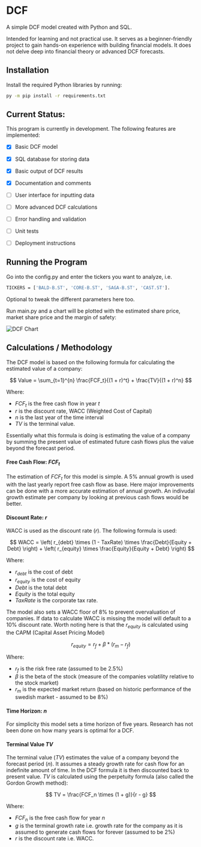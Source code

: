 # DCF
A simple DCF model created with Python and SQL. 

Intended for learning and not practical use. It serves as a beginner-friendly project to gain 
hands-on experience with building financial models.
It does not delve deep into financial theory or advanced DCF forecasts.


## Installation
Install the required Python libraries by running:

```bash
py -m pip install -r requirements.txt
```

## Current Status:
This program is currently in development. The following features are implemented:
- [x] Basic DCF model
- [x] SQL database for storing data
- [x] Basic output of DCF results
- [x] Documentation and comments

- [ ] User interface for inputting data
- [ ] More advanced DCF calculations
- [ ] Error handling and validation
- [ ] Unit tests
- [ ] Deployment instructions

## Running the Program
Go into the config.py and enter the tickers you want to analyze, i.e.
```bash
TICKERS = ['BALD-B.ST', 'CORE-B.ST', 'SAGA-B.ST', 'CAST.ST'].
```
Optional to tweak the different parameters here too.

Run main.py and a chart will be plotted with the estimated share price, market share price and the margin of safety:

![DCF Chart](../data/example_plot.png)


## Calculations / Methodology
The DCF model is based on the following formula for calculating the estimated value of a company:

$$
    Value = \sum_{t=1}^{n} \frac{FCF_t}{(1 + r)^t} + \frac{TV}{(1 + r)^n}
$$
   
Where: 
- $FCF_t$ is the free cash flow in year $t$
- $r$ is the discount rate, WACC (Weighted Cost of Capital)
- $n$ is the last year of the time interval
- $TV$ is the terminal value.

Essentially what this formula is doing is estimating the value of a company by 
summing the present value of estimated future cash flows plus the value beyond the forecast period. 

#### Free Cash Flow: $FCF_t$
The estimation of $FCF_t$ for this model is simple. A $5$% annual growth is used with the last yearly report free cash flow as base. 
Here major improvements can be done with a more accurate estimation of annual growth. An indivudal growth estimate per company by looking at previous
cash flows would be better.

#### Discount Rate: $r$ 
WACC is used as the discount rate ($r$). The following formula is used:

$$
WACC = \left( r_{debt} \times (1 - TaxRate) \times \frac{Debt}{Equity + Debt} \right) + \left( r_{equity} \times \frac{Equity}{Equity + Debt} \right)
$$

Where:  
- $r_{debt}$ is the cost of debt  
- $r_{equity}$ is the cost of equity  
- $Debt$ is the total debt  
- $Equity$ is the total equity  
- $TaxRate$ is the corporate tax rate.

The model also sets a WACC floor of $8$% to prevent overvaluation of companies. 
If data to calculate WACC is missing the model will default to a $10$% discount rate.
Worth noting here is that the $r_{equity}$ is calculated using the CAPM (Capital Asset Pricing Model)

$$
    r_{equity} = r_f + \beta * (r_m-r_f)
$$

Where:
- $r_f$ is the risk free rate (assumed to be $2.5$%)
- $\beta$ is the beta of the stock (measure of the companies volatility relative to the stock market)
- $r_m$ is the expected market return (based on historic performance of the swedish market - assumed to be $8$%) 

#### Time Horizon: $n$
For simplicity this model sets a time horizon of five years. Research has not been done on how many years is optimal for
a DCF.

#### Terminal Value $TV$
The terminal value ($TV$) estimates the value of a company beyond the forecast period ($n$). It assumes a steady growth rate for 
cash flow for an indefinite amount of time. In the DCF formula it is then discounted back to present value.
$TV$ is calculated using the perpetuity formula (also called the Gordon Growth method): 

$$
    TV = \frac{FCF_n \times (1 + g)}{r - g} 
$$

Where:
- $FCF_n$ is the free cash flow for year $n$
- $g$ is the terminal growth rate i.e. growth rate for the company as it is assumed to generate cash flows for forever 
(assumed to be $2$%)
- $r$ is the discount rate i.e. WACC.
